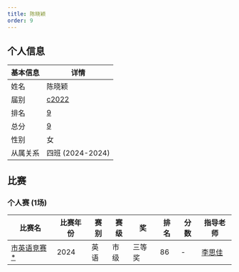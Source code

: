 ```yaml
---
title: 陈晓颖
order: 9
---
```

## 个人信息
| 基本信息 | 详情 |
| --- | --- |
| 姓名 | 陈晓颖 |
| 届别 | [c2022](/players/c2022/) |
| 排名 | [9](/share/得分计算.html) |
| 总分 | [9](/share/得分计算.html) |
| 性别 | 女 |
| 从属关系 | 四班 (2024-2024) |

## 比赛

### 个人赛 (1场)
| 比赛名 | 比赛年份 | 赛别 | 赛级 | 奖 | 排名 | 分数 | 指导老师 |
| ---- | ---- | ---- | ---- | ---- | ---- | ---- | ---- |
| [市英语竞赛](/games/2024/市英语竞赛.md)[ *](/share/特殊比赛.html) | 2024 | 英语 | 市级 | 三等奖 | 86 | - | [李思佳](/teachers/李思佳.html) |
